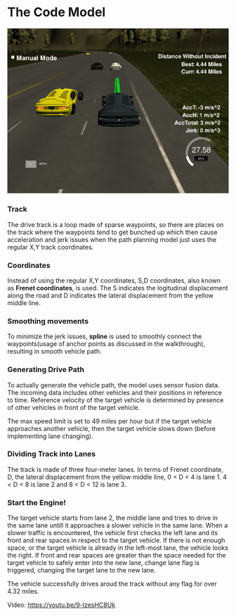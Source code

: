 # The Code Model
![image](https://github.com/kangcshin/Path-Planning/blob/master/Screenshot_from_2017-08-15_15-00-37.png)
### Track
The drive track is a loop made of sparse waypoints, so there are places on the track where the waypoints tend to get bunched up which then cause acceleration and jerk issues when the path planning model just uses the regular X,Y track coordinates. 
### Coordinates
Instead of using the regular X,Y coordinates, S,D coordinates, also known as **Frenet coordinates**, is used. 
The S indicates the logitudinal displacement along the road and D indicates the lateral displacement from the yellow middle line. 
### Smoothing movements
To minimize the jerk issues, **spline** is used to smoothly connect the waypoints(usage of anchor points as discussed in the walkthrough), resulting in smooth vehicle path.
### Generating Drive Path
To actually generate the vehicle path, the model uses sensor fusion data. 
The incoming data includes other vehicles and their positions in reference to time. 
Reference velocity of the target vehicle is determined by presence of other vehicles in front of the target vehicle. 

The max speed limit is set to 49 miles per hour but if the target vehicle approaches another vehicle, then the target vehicle slows down (before implementing lane changing).
### Dividing Track into Lanes
The track is made of three four-meter lanes. In terms of Frenet coordinate, D, the lateral displacement from the yellow middle line, 0 < D < 4 is lane 1. 4 < D < 8 is lane 2 and 8 < D < 12 is lane 3. 
### Start the Engine!
The target vehicle starts from lane 2, the middle lane and tries to drive in the same lane untill it approaches a slower vehicle in the same lane. When a slower traffic is encountered, the vehicle first checks the left lane and its front and rear spaces in respect to the target vehicle. If there is not enough space, or the target vehicle is already in the left-most lane, the vehicle looks the right. If front and rear spaces are greater than the space needed for the target vehicle to safely enter into the new lane, change lane flag is triggered, changing the target lane to the new lane. 

The vehicle successfully drives aroud the track without any flag for over 4.32 miles. 

Video: https://youtu.be/9-lzesHC8Uk
